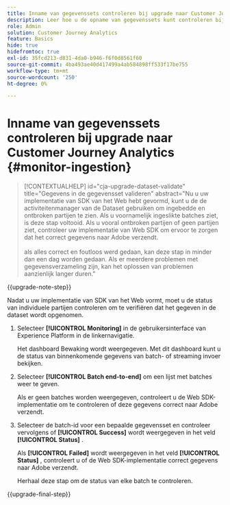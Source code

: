 ```yaml
---
title: Inname van gegevenssets controleren bij upgrade naar Customer Journey Analytics
description: Leer hoe u de opname van gegevenssets kunt controleren bij de upgrade naar Customer Journey Analytics
role: Admin
solution: Customer Journey Analytics
feature: Basics
hide: true
hidefromtoc: true
exl-id: 35fcd213-d831-4da0-b946-f6f0d8561f60
source-git-commit: 4ba493ae40d417499a4ab584898ff533f17be755
workflow-type: tm+mt
source-wordcount: '250'
ht-degree: 0%

---
```


# Inname van gegevenssets controleren bij upgrade naar Customer Journey Analytics {#monitor-ingestion}

<!-- markdownlint-disable MD034 -->

>[!CONTEXTUALHELP]
>id="cja-upgrade-dataset-validate"
>title="Gegevens in de gegevensset valideren"
>abstract="Nu u uw implementatie van SDK van het Web hebt gevormd, kunt u de de activiteitenmanager van de Dataset gebruiken om ingebedde en ontbroken partijen te zien. Als u voornamelijk ingeslikte batches ziet, is deze stap voltooid. Als u vooral ontbroken partijen of geen partijen ziet, controleer uw implementatie van Web SDK om ervoor te zorgen dat het correct gegevens naar Adobe verzendt.<br><br> als alles correct en foutloos werd gedaan, kan deze stap in minder dan een dag worden gedaan. Als er meerdere problemen met gegevensverzameling zijn, kan het oplossen van problemen aanzienlijk langer duren."

<!-- markdownlint-enable MD034 -->

{{upgrade-note-step}}

<!-- Should we single source this instead of duplicate it? The following steps were copied from: /help/data-ingestion/aepwebsdk.md-->

Nadat u uw implementatie van SDK van het Web vormt, moet u de status van individuele partijen controleren om te verifiëren dat het gegeven in de dataset wordt opgenomen.

1. Selecteer **[!UICONTROL Monitoring]** in de gebruikersinterface van Experience Platform in de linkernavigatie.

   Het dashboard Bewaking wordt weergegeven. Met dit dashboard kunt u de status van binnenkomende gegevens van batch- of streaming invoer bekijken.

   <!-- insert screenshot -->

1. Selecteer **[!UICONTROL Batch end-to-end]** om een lijst met batches weer te geven.

   Als er geen batches worden weergegeven, controleert u de Web SDK-implementatie om te controleren of deze gegevens correct naar Adobe verzendt.

   <!-- insert screenshot -->

1. Selecteer de batch-id voor een bepaalde gegevensset en controleer vervolgens of **[!UICONTROL Success]** wordt weergegeven in het veld **[!UICONTROL Status]** .

   Als **[!UICONTROL Failed]** wordt weergegeven in het veld **[!UICONTROL Status]** , controleert u of de Web SDK-implementatie correct gegevens naar Adobe verzendt.

   Herhaal deze stap om de status van elke batch te controleren.

{{upgrade-final-step}}

